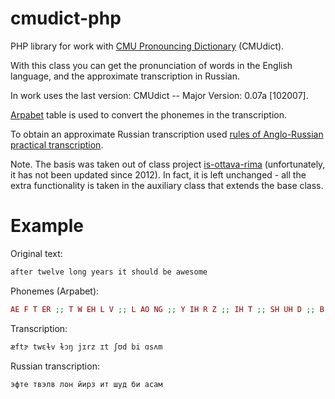 cmudict-php
===========

PHP library for work with [CMU Pronouncing Dictionary](http://www.speech.cs.cmu.edu/cgi-bin/cmudict) (CMUdict).

With this class you can get the pronunciation of words in the English language, and the approximate transcription in Russian.

In work uses the last version: CMUdict  --  Major Version: 0.07a [102007].

[Arpabet](http://en.wikipedia.org/wiki/Arpabet) table is used to convert the phonemes in the transcription.

To obtain an approximate Russian transcription used [rules of Anglo-Russian practical transcription](https://ru.wikipedia.org/wiki/Англо-русская_практическая_транскрипция).

Note. The basis was taken out of class project [is-ottava-rima](https://github.com/cdmckay/is-ottava-rima) (unfortunately, it has not been updated since 2012). In fact, it is left unchanged - all the extra functionality is taken in the auxiliary class that extends the base class.

Example
===========

Original text:

```php
after twelve long years it should be awesome
```

Phonemes (Arpabet):

```php
AE F T ER ;; T W EH L V ;; L AO NG ;; Y IH R Z ;; IH T ;; SH UH D ;; B IY ;; AA S AH M
```

Transcription:

```php
æftɝ twɛɫv ɫɔŋ jɪrz ɪt ʃʊd bi ɑsʌm
```

Russian transcription:

```php
эфте твэлв лон йирз ит шуд би асам
```
